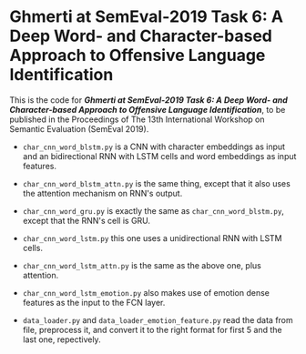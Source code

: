 # Ghmerti at SemEval-2019 Task 6: A Deep Word- and Character-based Approach to Offensive Language Identification

This is the code for ***Ghmerti at SemEval-2019 Task 6: A Deep Word- and Character-based Approach to Offensive Language Identification***, to be published in the Proceedings of The 13th International Workshop on Semantic Evaluation (SemEval 2019).

- ```char_cnn_word_blstm.py``` is a CNN with character embeddings as input and an bidirectional RNN with LSTM cells and word embeddings as input features.

- ```char_cnn_word_blstm_attn.py``` is the same thing, except that it also uses the attention mechanism on RNN's output.

- ```char_cnn_word_gru.py``` is exactly the same as ```char_cnn_word_blstm.py```, except that the RNN's cell is GRU.

- ```char_cnn_word_lstm.py``` this one uses a unidirectional RNN with LSTM cells.

- ```char_cnn_word_lstm_attn.py``` is the same as the above one, plus attention.

- ```char_cnn_word_lstm_emotion.py``` also makes use of emotion dense features as the input to the FCN layer.

- ```data_loader.py``` and ```data_loader_emotion_feature.py``` read the data from file, preprocess it, and convert it to the right format for first 5 and the last one, repectively.
